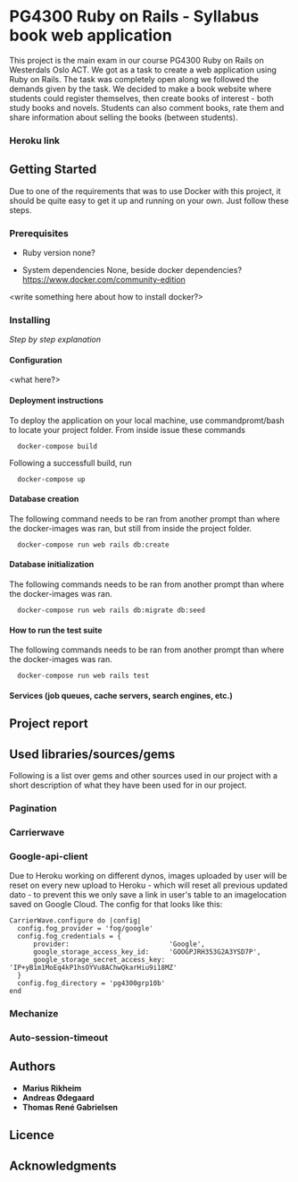 # PG4300 Ruby on Rails - Syllabus book web application
This project is the main exam in our course PG4300 Ruby on Rails on Westerdals Oslo ACT. We got as a task to create a web application using Ruby on Rails. The task was completely open along we followed the demands given by the task. We decided to make a book website where students could register themselves, then create books of interest - both study books and novels. Students can also comment books, rate them and share information about selling the books (between students).

### Heroku link


## Getting Started
Due to one of the requirements that was to use Docker with this project, it should be quite easy to get it up and running on your own. Just follow these steps.

### Prerequisites

* Ruby version
none?

* System dependencies
None, beside docker dependencies? https://www.docker.com/community-edition

<write something here about how to install docker?>

### Installing

_Step by step explanation_

#### Configuration
<what here?>

#### Deployment instructions
To deploy the application on your local machine, use commandpromt/bash to locate your project folder. From inside issue these commands
```
  docker-compose build
```
Following a successfull build, run 
```
  docker-compose up
```

#### Database creation
The following command needs to be ran from another prompt than where the docker-images was ran, but still from inside the project folder.
```
  docker-compose run web rails db:create
```

#### Database initialization
The following commands needs to be ran from another prompt than where the docker-images was ran.
```
  docker-compose run web rails db:migrate db:seed
```

#### How to run the test suite
The following commands needs to be ran from another prompt than where the docker-images was ran.
```
  docker-compose run web rails test
```

#### Services (job queues, cache servers, search engines, etc.)

## Project report

## Used libraries/sources/gems
Following is a list over gems and other sources used in our project with a short description of what they have been used for in our project.

### Pagination

### Carrierwave

### Google-api-client
Due to Heroku working on different dynos, images uploaded by user will be reset on every new upload to Heroku - which will reset all previous updated dato - to prevent this we only save a link in user's table to an imagelocation saved on Google Cloud. The config for that looks like this:
```
CarrierWave.configure do |config|
  config.fog_provider = 'fog/google'
  config.fog_credentials = {
      provider:                         'Google',
      google_storage_access_key_id:     'GOOGPJRH353G2A3YSD7P',
      google_storage_secret_access_key: 'IP+yB1m1MoEq4kP1hsOYVu8AChwQkarHiu9i18MZ'
  }
  config.fog_directory = 'pg4300grp10b'
end
```

### Mechanize

### Auto-session-timeout


## Authors
* **Marius Rikheim**
* **Andreas Ødegaard**
* **Thomas René Gabrielsen**

## Licence

## Acknowledgments

